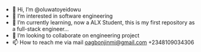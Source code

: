- 👋 Hi, I’m @oluwatoyeidowu
- 👀 I’m interested in software engineering
- 🌱 I’m currently learning, now a ALX Student, this is my first repository as a full-stack engineer...
- 💞️ I’m looking to collaborate on engineering project
- 📫 How to reach me via mail oagbonjinmi@gmail.com +2348109034306

<!---
oluwatoyeidowu/oluwatoyeidowu is a ✨ special ✨ repository because its `README.md` (this file) appears on your GitHub profile.
You can click the Preview link to take a look at your changes.
--->
